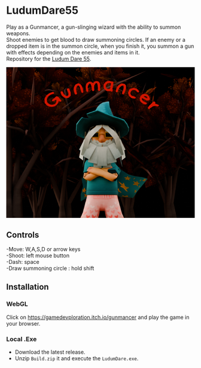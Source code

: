 # LudumDare55

Play as a Gunmancer, a gun-slinging wizard with the ability to summon weapons.  
Shoot enemies to get blood to draw summoning circles. If an enemy or a dropped item is in the summon circle, when you finish it, you summon a gun with effects depending on the enemies and items in it.  
Repository for the [Ludum Dare 55](https://ldjam.com/events/ludum-dare/55).

![Cover](Cover.png)

## Controls

-Move: W,A,S,D or arrow keys  
-Shoot: left mouse button  
-Dash: space  
-Draw summoning circle : hold shift  

## Installation

### WebGL

Click on https://gamedevploration.itch.io/gunmancer and play the game in your browser.

### Local .Exe

- Download the latest release.
- Unzip `Build.zip` it and execute the `LudumDare.exe`.
